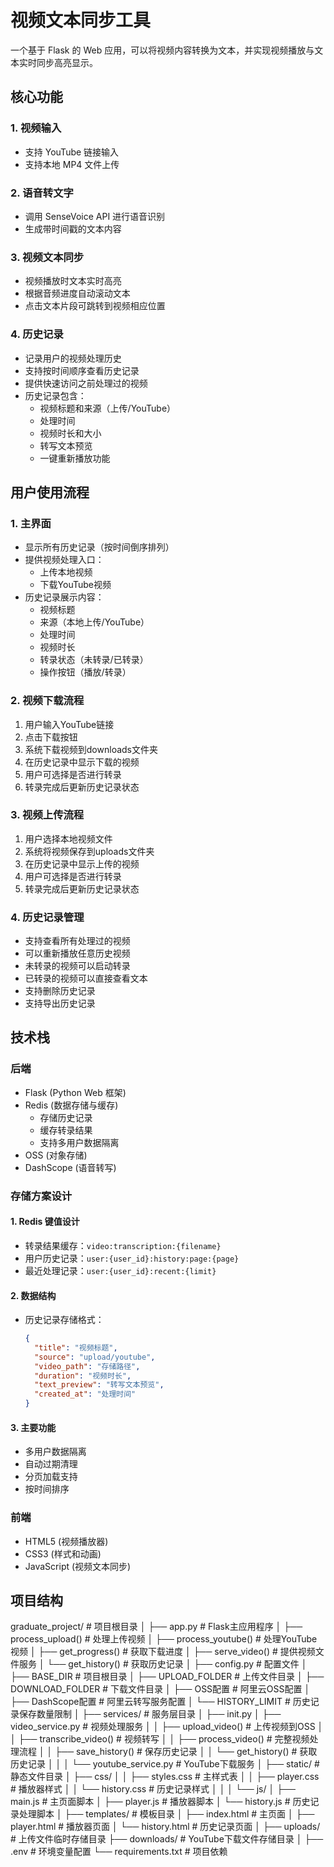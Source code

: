 # 视频文本同步工具

一个基于 Flask 的 Web 应用，可以将视频内容转换为文本，并实现视频播放与文本实时同步高亮显示。

## 核心功能

### 1. 视频输入
- 支持 YouTube 链接输入
- 支持本地 MP4 文件上传

### 2. 语音转文字
- 调用 SenseVoice API 进行语音识别
- 生成带时间戳的文本内容

### 3. 视频文本同步
- 视频播放时文本实时高亮
- 根据音频进度自动滚动文本
- 点击文本片段可跳转到视频相应位置

### 4. 历史记录
- 记录用户的视频处理历史
- 支持按时间顺序查看历史记录
- 提供快速访问之前处理过的视频
- 历史记录包含：
  - 视频标题和来源（上传/YouTube）
  - 处理时间
  - 视频时长和大小
  - 转写文本预览
  - 一键重新播放功能

## 用户使用流程

### 1. 主界面
- 显示所有历史记录（按时间倒序排列）
- 提供视频处理入口：
  - 上传本地视频
  - 下载YouTube视频
- 历史记录展示内容：
  - 视频标题
  - 来源（本地上传/YouTube）
  - 处理时间
  - 视频时长
  - 转录状态（未转录/已转录）
  - 操作按钮（播放/转录）

### 2. 视频下载流程
1. 用户输入YouTube链接
2. 点击下载按钮
3. 系统下载视频到downloads文件夹
4. 在历史记录中显示下载的视频
5. 用户可选择是否进行转录
6. 转录完成后更新历史记录状态

### 3. 视频上传流程
1. 用户选择本地视频文件
2. 系统将视频保存到uploads文件夹
3. 在历史记录中显示上传的视频
4. 用户可选择是否进行转录
5. 转录完成后更新历史记录状态

### 4. 历史记录管理
- 支持查看所有处理过的视频
- 可以重新播放任意历史视频
- 未转录的视频可以启动转录
- 已转录的视频可以直接查看文本
- 支持删除历史记录
- 支持导出历史记录

## 技术栈

### 后端
- Flask (Python Web 框架)
- Redis (数据存储与缓存)
  - 存储历史记录
  - 缓存转录结果
  - 支持多用户数据隔离
- OSS (对象存储)
- DashScope (语音转写)

### 存储方案设计

#### 1. Redis 键值设计
- 转录结果缓存：`video:transcription:{filename}`
- 用户历史记录：`user:{user_id}:history:page:{page}`
- 最近处理记录：`user:{user_id}:recent:{limit}`

#### 2. 数据结构
- 历史记录存储格式：
  ```json
  {
    "title": "视频标题",
    "source": "upload/youtube",
    "video_path": "存储路径",
    "duration": "视频时长",
    "text_preview": "转写文本预览",
    "created_at": "处理时间"
  }
  ```

#### 3. 主要功能
- 多用户数据隔离
- 自动过期清理
- 分页加载支持
- 按时间排序

### 前端
- HTML5 (视频播放器)
- CSS3 (样式和动画)
- JavaScript (视频文本同步)

## 项目结构
graduate_project/ # 项目根目录
│
├── app.py # Flask主应用程序
│ ├── process_upload() # 处理上传视频
│ ├── process_youtube() # 处理YouTube视频
│ ├── get_progress() # 获取下载进度
│ ├── serve_video() # 提供视频文件服务
│ └── get_history() # 获取历史记录
│
├── config.py # 配置文件
│ ├── BASE_DIR # 项目根目录
│ ├── UPLOAD_FOLDER # 上传文件目录
│ ├── DOWNLOAD_FOLDER # 下载文件目录
│ ├── OSS配置 # 阿里云OSS配置
│ ├── DashScope配置 # 阿里云转写服务配置
│ └── HISTORY_LIMIT # 历史记录保存数量限制
│
├── services/ # 服务层目录
│ ├── init.py
│ ├── video_service.py # 视频处理服务
│ │ ├── upload_video() # 上传视频到OSS
│ │ ├── transcribe_video() # 视频转写
│ │ ├── process_video() # 完整视频处理流程
│ │ ├── save_history() # 保存历史记录
│ │ └── get_history() # 获取历史记录
│ │
│ └── youtube_service.py # YouTube下载服务
│
├── static/ # 静态文件目录
│ ├── css/
│ │ ├── styles.css # 主样式表
│ │ ├── player.css # 播放器样式
│ │ └── history.css # 历史记录样式
│ │
│ └── js/
│ ├── main.js # 主页面脚本
│ ├── player.js # 播放器脚本
│ └── history.js # 历史记录处理脚本
│
├── templates/ # 模板目录
│ ├── index.html # 主页面
│ ├── player.html # 播放器页面
│ └── history.html # 历史记录页面
│
├── uploads/ # 上传文件临时存储目录
├── downloads/ # YouTube下载文件存储目录
│
├── .env # 环境变量配置
└── requirements.txt # 项目依赖